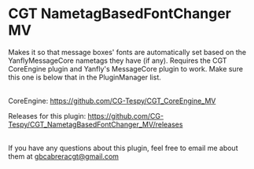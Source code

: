 # CGT NametagBasedFontChanger MV
Makes it so that message boxes' fonts are automatically set based on the YanflyMessageCore nametags they have (if any). Requires the CGT CoreEngine plugin and Yanfly's MessageCore plugin to work. Make sure this one is below that in the PluginManager list.<br> <br>

CoreEngine: https://github.com/CG-Tespy/CGT_CoreEngine_MV

Releases for this plugin: https://github.com/CG-Tespy/CGT_NametagBasedFontChanger_MV/releases <br><br>

If you have any questions about this plugin, feel free to email me about them at gbcabreracgt@gmail.com
